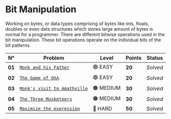# Bit Manipulation

Working on bytes, or data types comprising of bytes like ints, floats, doubles or even data structures which stores large amount of bytes is normal for a programmer. There are different bitwise operations used in the bit manipulation. These bit operations operate on the individual bits of the bit patterns.

| N°     | Problem                                                                | Level     | Points | Status   |
| ------ | ---------------------------------------------------------------------- | --------- | ------ | -------- |
| **01** | [`Monk and his Father`](./Monk-and-his-Father/README.md)               | 🟢 EASY   | **20** | _Solved_ |
| **02** | [`The Game of OXA`](./The-Game-of-OXA/README.md)                       | 🟢 EASY   | **20** | _Solved_ |
| **03** | [`Monk's visit to Amathville`](./Monk's-visit-to-Amathville/README.md) | 🟠 MEDIUM | **30** | _Solved_ |
| **04** | [`The Three Musketeers`](./The-Three-Musketeers/README.md)             | 🟠 MEDIUM | **30** | _Solved_ |
| **05** | [`Maximize the expression`](./Maximize-the-expression/README.md)       | 🔴 HARD   | **50** | _Solved_ |
